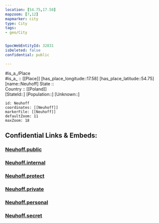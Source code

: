 ```yaml
---
location: [54.75,17.58] 
mapzoom: [7,12] 
mapmarker: city 
type: City
tags:
- geo/City


SpocWebEntityId: 32831
isDeleted: false
confidential: public

---
```

#is_a_/Place  
#is_a_ :: [[Place]] 
[has_place_longitude::17.58] 
[has_place_latitude::54.75] 
[name::Neuhoff] 
State ::  
Country :: [[Poland]]  
[StateId::] 
[Population::] 
[Unknown::] 


```leaflet
id: Neuhoff
coordinates: [[Neuhoff]] 
markerFile: [[Neuhoff]] 
defaultZoom: 11 
maxZoom: 18
```


## Confidential Links & Embeds: 

### [Neuhoff.public](/_public/\Earth\Continent\Europe\Europe~East\Poland\Provinces~Poland\Pomeranian\CityNeuhoff.public.md) 

### [Neuhoff.internal](/_internal/\Earth\Continent\Europe\Europe~East\Poland\Provinces~Poland\Pomeranian\CityNeuhoff.internal.md) 

### [Neuhoff.protect](/_protect/\Earth\Continent\Europe\Europe~East\Poland\Provinces~Poland\Pomeranian\CityNeuhoff.protect.md) 

### [Neuhoff.private](/_private/\Earth\Continent\Europe\Europe~East\Poland\Provinces~Poland\Pomeranian\CityNeuhoff.private.md) 

### [Neuhoff.personal](/_personal/\Earth\Continent\Europe\Europe~East\Poland\Provinces~Poland\Pomeranian\CityNeuhoff.personal.md) 

### [Neuhoff.secret](/_secret/\Earth\Continent\Europe\Europe~East\Poland\Provinces~Poland\Pomeranian\CityNeuhoff.secret.md)

